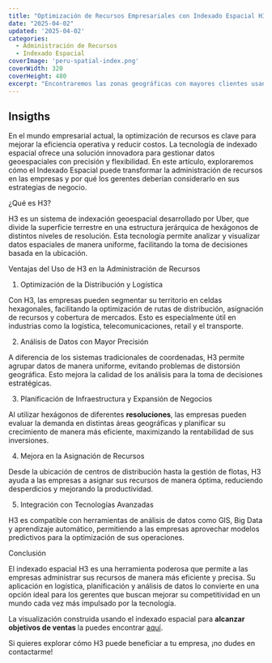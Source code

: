 ```yaml
---
title: "Optimización de Recursos Empresariales con Indexado Espacial H3"
date: "2025-04-02"
updated: '2025-04-02'
categories: 
  - Administración de Recursos
  - Indexado Espacial
coverImage: 'peru-spatial-index.png'
coverWidth: 320
coverHeight: 480
excerpt: "Encontraremos las zonas geográficas con mayores clientes usando datos sintéticos para optimizar el dimensionamiento de recursos."
---
```


## Insigths

En el mundo empresarial actual, la optimización de recursos es clave para mejorar la eficiencia operativa y reducir costos. La tecnología de indexado espacial ofrece una solución innovadora para gestionar datos geoespaciales con precisión y flexibilidad. En este artículo, exploraremos cómo el Indexado Espacial puede transformar la administración de recursos en las empresas y por qué los gerentes deberían considerarlo en sus estrategias de negocio.

¿Qué es H3?

H3 es un sistema de indexación geoespacial desarrollado por Uber, que divide la superficie terrestre en una estructura jerárquica de hexágonos de distintos niveles de resolución. Esta tecnología permite analizar y visualizar datos espaciales de manera uniforme, facilitando la toma de decisiones basada en la ubicación.

Ventajas del Uso de H3 en la Administración de Recursos

1. Optimización de la Distribución y Logística

Con H3, las empresas pueden segmentar su territorio en celdas hexagonales, facilitando la optimización de rutas de distribución, asignación de recursos y cobertura de mercados. Esto es especialmente útil en industrias como la logística, telecomunicaciones, retail y el transporte.

2. Análisis de Datos con Mayor Precisión

A diferencia de los sistemas tradicionales de coordenadas, H3 permite agrupar datos de manera uniforme, evitando problemas de distorsión geográfica. Esto mejora la calidad de los análisis para la toma de decisiones estratégicas.

3. Planificación de Infraestructura y Expansión de Negocios

Al utilizar hexágonos de diferentes <b>resoluciones</b>, las empresas pueden evaluar la demanda en distintas áreas geográficas y planificar su crecimiento de manera más eficiente, maximizando la rentabilidad de sus inversiones.

4. Mejora en la Asignación de Recursos

Desde la ubicación de centros de distribución hasta la gestión de flotas, H3 ayuda a las empresas a asignar sus recursos de manera óptima, reduciendo desperdicios y mejorando la productividad.

5. Integración con Tecnologías Avanzadas

H3 es compatible con herramientas de análisis de datos como GIS, Big Data y aprendizaje automático, permitiendo a las empresas aprovechar modelos predictivos para la optimización de sus operaciones.

Conclusión

El indexado espacial H3 es una herramienta poderosa que permite a las empresas administrar sus recursos de manera más eficiente y precisa. Su aplicación en logística, planificación y análisis de datos lo convierte en una opción ideal para los gerentes que buscan mejorar su competitividad en un mundo cada vez más impulsado por la tecnología.

La visualización construida usando el indexado espacial para <b>alcanzar objetivos de ventas </b> la puedes encontrar [aquí](https://h3-sales-quota.pages.dev/).

Si quieres explorar cómo H3 puede beneficiar a tu empresa, ¡no dudes en contactarme!

